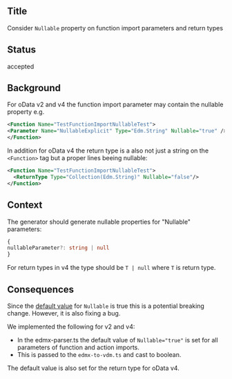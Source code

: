 ## Title

Consider `Nullable` property on function import parameters and return types

## Status

accepted

## Background

For oData v2 and v4 the function import parameter may contain the nullable property e.g.

```XML
<Function Name="TestFunctionImportNullableTest">
<Parameter Name="NullableExplicit" Type="Edm.String" Nullable="true" />
</Function>
```

In addition for oData v4 the return type is a also not just a string on the `<Function>` tag but a proper lines beeing nullable:

```XML
<Function Name="TestFunctionImportNullableTest">
  <ReturnType Type="Collection(Edm.String)" Nullable="false"/>
</Function>
```

## Context

The generator should generate nullable properties for "Nullable" parameters:

```ts
{
nullableParameter?: string | null
}
```

For return types in v4 the type should be `T | null` where `T` is return type.

## Consequences

Since the [default value](http://docs.oasis-open.org/odata/odata/v4.0/errata03/os/complete/part3-csdl/odata-v4.0-errata03-os-part3-csdl-complete.html#_Toc453752529) for `Nullable` is true this is a potential breaking change.
However, it is also fixing a bug.

We implemented the following for v2 and v4:

- In the edmx-parser.ts the default value of `Nullable="true"` is set for all parameters of function and action imports.
- This is passed to the `edmx-to-vdm.ts` and cast to boolean.

The default value is also set for the return type for oData v4.
